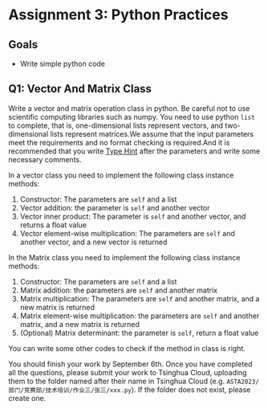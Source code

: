 # Assignment 3: Python Practices

## Goals

- Write simple python code

## Q1: Vector And Matrix Class

Write a vector and matrix operation class in python. Be careful not to use scientific computing libraries such as numpy. You need to use python `list` to complete, that is, one-dimensional lists represent vectors, and two-dimensional lists represent matrices.We assume that the input parameters meet the requirements and no format checking is required.And it is recommended that you write [Type Hint](https://zhuanlan.zhihu.com/p/464979921) after the parameters and write some necessary comments. 

In a vector class you need to implement the following class instance methods:

1. Constructor: The parameters are `self` and a list
2. Vector addition: the parameter is `self` and another vector
3. Vector inner product: The parameter is `self` and another vector, and returns a float value
4. Vector element-wise multiplication: The parameters are `self` and another vector, and a new vector is returned

In the Matrix class you need to implement the following class instance methods:

1. Constructor: The parameters are `self` and a list
2. Matrix addition: the parameters are `self` and another matrix
3. Matrix multiplication: The parameters are `self` and another matrix, and a new matrix is returned
4. Matrix element-wise multiplication: the parameters are `self` and another matrix, and a new matrix is returned
5. (Optional) Matrix determinant: the parameter is `self`, return a float value

You can write some other codes to check if the method in class is right.

You should finish your work by September 6th. Once you have completed all the questions, please submit your work to Tsinghua Cloud, uploading them to the folder named after their name in Tsinghua Cloud (e.g. `ASTA2023/部门/竞赛部/技术培训/作业三/张三/xxx.py`). If the folder does not exist, please create one.